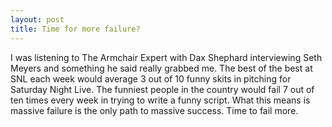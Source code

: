 ```yaml
---
layout: post
title: Time for more failure?
---
```

I was listening to The Armchair Expert with Dax Shephard interviewing Seth Meyers and something he said really grabbed me.  The best of the best
at SNL each week would average 3 out of 10 funny skits in pitching for Saturday Night Live.  The funniest people in the country would fail 7 out of ten times every week in trying to write a funny script.  What this means
is massive failure is the only path to massive success.  Time to fail more.
